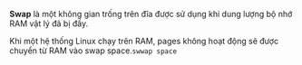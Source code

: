 **Swap** là một không gian trống trên đĩa được sử dụng khi dung lượng bộ nhớ RAM vật lý đã bị đầy.

Khi một hệ thống Linux chạy trên RAM, pages không hoạt động sẽ được chuyển từ RAM vào swap space.`swwap space` 

 
